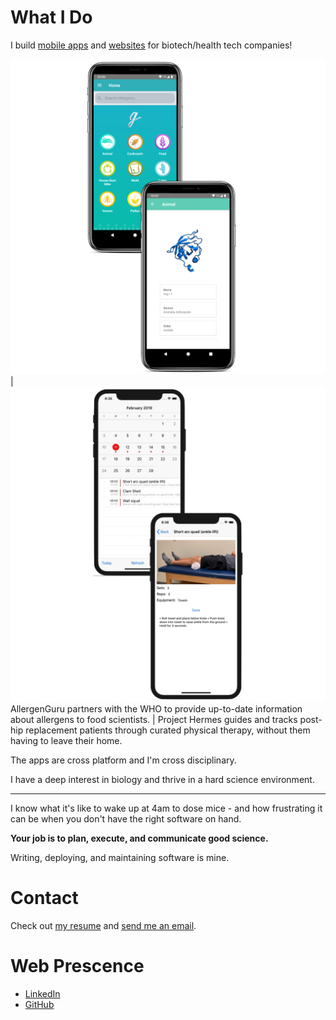 # What I Do

I build [mobile apps](https://apps.apple.com/app/allergen-guru/id1373922308) and [websites](https://depmap.org/portal/) for biotech/health tech companies!

![](./mast.png) | ![](./hermes.png)
AllergenGuru partners with the WHO to provide up-to-date information about allergens to food scientists. | Project Hermes guides and tracks post-hip replacement patients through curated physical therapy, without them having to leave their home.

The apps are cross platform and I'm cross disciplinary.

I have a deep interest in biology and thrive in a hard science environment.

---

I know what it's like to wake up at 4am to dose mice - and how frustrating it can be when you don't have the right software on hand.

**Your job is to plan, execute, and communicate good science.**

Writing, deploying, and maintaining software is mine.

# Contact

Check out [my resume](https://nishantjha.org/resume.pdf) and [send me an email](mailto:me@nishantjha.org).

# Web Prescence

 - [LinkedIn](https://linkedin.com/in/ninjha01/)
 - [GitHub](https://github.com/ninjha01/)
